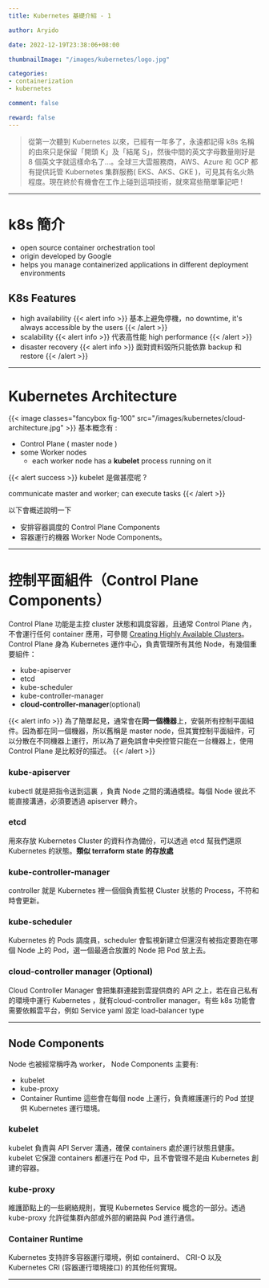 ```yaml
---
title: Kubernetes 基礎介紹 - 1

author: Aryido

date: 2022-12-19T23:38:06+08:00

thumbnailImage: "/images/kubernetes/logo.jpg"

categories:
- containerization
- kubernetes

comment: false

reward: false
---
```

<!--BODY-->
> 從第一次聽到 Kubernetes 以來，已經有一年多了，永遠都記得 k8s 名稱的由來只是保留「開頭 K」及「結尾 S」，然後中間的英文字母數量剛好是 8 個英文字就這樣命名了...。全球三大雲服務商，AWS、Azure 和 GCP 都有提供託管 Kubernetes 集群服務( EKS、AKS、GKE )，可見其有名火熱程度。現在終於有機會在工作上碰到這項技術，就來寫些簡單筆記吧 !
<!--more-->

---
# k8s 簡介

- open source container orchestration tool
- origin developed by Google
- helps you manage containerized applications in different deployment environments

## K8s Features
- high availability
    {{< alert info >}}
基本上避免停機，no downtime, it's always accessible by the users
    {{< /alert >}}
- scalability
        {{< alert info >}}
代表高性能 high performance
    {{< /alert >}}
- disaster recovery
  {{< alert info >}}
面對資料毀所只能依靠 backup 和 restore
    {{< /alert >}}

---
# Kubernetes Architecture
{{< image classes="fancybox fig-100" src="/images/kubernetes/cloud-architecture.jpg" >}}
基本概念有 :
- Control Plane ( master node )
- some Worker nodes
  - each worker node has a **kubelet** process running on it

{{< alert success >}}
kubelet 是做甚麼呢 ?

communicate master and worker; can execute tasks
{{< /alert >}}

以下會概述說明一下
 - 安排容器調度的 Control Plane Components
 - 容器運行的機器 Worker Node Components。

---
# 控制平面組件（Control Plane Components）

Control Plane 功能是主控 cluster 狀態和調度容器，且通常 Control Plane 內，不會運行任何 container 應用，可參閱 [Creating Highly Available Clusters](https://kubernetes.io/docs/setup/production-environment/tools/kubeadm/high-availability/)。Control Plane 身為 Kubernetes 運作中心，負責管理所有其他 Node，有幾個重要組件：
- kube-apiserver
- etcd
- kube-scheduler
- kube-controller-manager
- **cloud-controller-manager**(optional)

{{< alert info >}}
為了簡單起見，通常會在**同一個機器**上，安裝所有控制平面組件。因為都在同一個機器，所以舊稱是 master node，但其實控制平面組件，可以分散在不同機器上運行，所以為了避免誤會中央控管只能在一台機器上，使用 Control Plane 是比較好的描述。
{{< /alert >}}

### kube-apiserver
kubectl 就是把指令送到這裏
，負責 Node 之間的溝通橋樑。每個 Node 彼此不能直接溝通，必須要透過 apiserver 轉介。

### etcd

用來存放 Kubernetes Cluster 的資料作為備份，可以透過 etcd 幫我們還原 Kubernetes 的狀態。**類似 terraform state 的存放處**

### kube-controller-manager
controller 就是 Kubernetes 裡一個個負責監視 Cluster 狀態的 Process，不符和時會更新。

### kube-scheduler
 Kubernetes 的 Pods 調度員，scheduler 會監視新建立但還沒有被指定要跑在哪個 Node 上的 Pod，選一個最適合放置的 Node 把 Pod 放上去。

### cloud-controller manager (Optional)
Cloud Controller Manager 會把集群連接到雲提供商的 API 之上，若在自己私有的環境中運行 Kubernetes ，就有cloud-controller manager。有些 k8s 功能會需要依賴雲平台，例如 Service yaml 設定 load-balancer type

---

##  Node Components

Node 也被經常稱呼為 worker， Node Components 主要有:
- kubelet
- kube-proxy
- Container Runtime
這些會在每個 node 上運行，負責維護運行的 Pod 並提供 Kubernetes 運行環境。

### kubelet
kubelet 負責與 API Server 溝通，確保 containers 處於運行狀態且健康。 kubelet 它保證 containers 都運行在 Pod 中，且不會管理不是由 Kubernetes 創建的容器。

### kube-proxy
維護節點上的一些網絡規則，實現 Kubernetes Service 概念的一部分。透過 kube-proxy 允許從集群內部或外部的網路與 Pod 進行通信。

### Container Runtime
Kubernetes 支持許多容器運行環境，例如 containerd、 CRI-O 以及 Kubernetes CRI (容器運行環境接口) 的其他任何實現。

---

